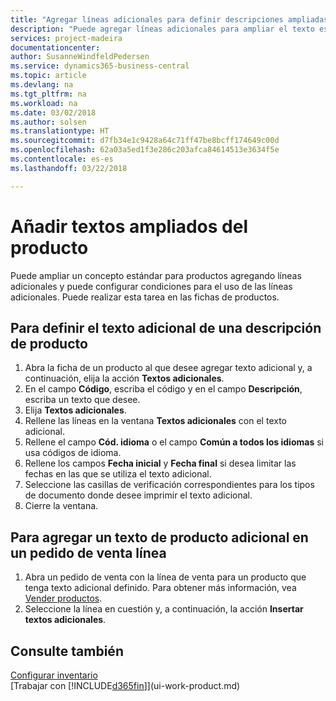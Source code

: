 ```yaml
---
title: "Agregar líneas adicionales para definir descripciones ampliadas de producto | Documentos de Microsoft"
description: "Puede agregar líneas adicionales para ampliar el texto estándar que describe un producto."
services: project-madeira
documentationcenter: 
author: SusanneWindfeldPedersen
ms.service: dynamics365-business-central
ms.topic: article
ms.devlang: na
ms.tgt_pltfrm: na
ms.workload: na
ms.date: 03/02/2018
ms.author: solsen
ms.translationtype: HT
ms.sourcegitcommit: d7fb34e1c9428a64c71ff47be8bcff174649c00d
ms.openlocfilehash: 62a03a5ed1f3e286c203afca84614513e3634f5e
ms.contentlocale: es-es
ms.lasthandoff: 03/22/2018

---
```

# <a name="adding-extended-item-text"></a>Añadir textos ampliados del producto
Puede ampliar un concepto estándar para productos agregando líneas adicionales y puede configurar condiciones para el uso de las líneas adicionales. Puede realizar esta tarea en las fichas de productos.

## <a name="to-define-extended-text-for-an-item-description"></a>Para definir el texto adicional de una descripción de producto
1. Abra la ficha de un producto al que desee agregar texto adicional y, a continuación, elija la acción **Textos adicionales**.
2. En el campo **Código**, escriba el código y en el campo **Descripción**, escriba un texto que desee.
3. Elija **Textos adicionales**.
4. Rellene las líneas en la ventana **Textos adicionales** con el texto adicional.
5. Rellene el campo **Cód. idioma** o el campo **Común a todos los idiomas** si usa códigos de idioma.
6. Rellene los campos **Fecha inicial** y **Fecha final** si desea limitar las fechas en las que se utiliza el texto adicional.
7. Seleccione las casillas de verificación correspondientes para los tipos de documento donde desee imprimir el texto adicional.
8. Cierre la ventana.

## <a name="to-add-an-extended-item-text-on-a-sales-order-line"></a>Para agregar un texto de producto adicional en un pedido de venta línea
1. Abra un pedido de venta con la línea de venta para un producto que tenga texto adicional definido. Para obtener más información, vea [Vender productos](sales-how-sell-products.md).
2. Seleccione la línea en cuestión y, a continuación, la acción **Insertar textos adicionales**.

## <a name="see-also"></a>Consulte también
[Configurar inventario](inventory-setup-inventory.md)  
[Trabajar con [!INCLUDE[d365fin](includes/d365fin_md.md)]](ui-work-product.md)

